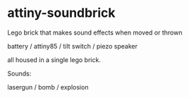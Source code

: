 attiny-soundbrick
=================

Lego brick that makes sound effects when moved or thrown

battery /
attiny85 /
tilt switch /
piezo speaker

all housed in a single lego brick.

Sounds:

lasergun / bomb / explosion
